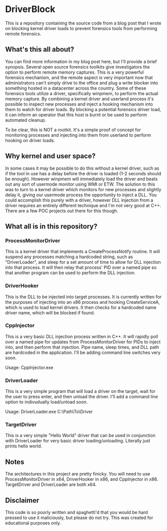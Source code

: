 # DriverBlock
This is a repository containing the source code from a blog post that I wrote on blocking kernel driver loads to prevent forensics tools from performing remote forensics.

## What's this all about?
You can find more information in my blog post here, but I'll provide a brief synopsis. Several open source forensics toolkits give investigators the option to perform remote memory captures. This is a very powerful forensics mechanism, and the remote aspect is very important now that administrators can't simply drive to the office and plug a write blocker into something hosted in a datacenter across the country. Some of these forensics tools utilize a driver, specifically winpmem, to perform the actual memory capture. By combining a kernel driver and userland process it's possible to inspect new processes and inject a hooking mechanism into them to watch for driver loads. By blocking a potential forensics driver load, it can inform an operator that this host is burnt or be used to perform automated cleanup.

To be clear, this is NOT a rootkit. It's a simple proof of concept for monitoring processes and injecting into them from userland to perform hooking on driver loads. 

## Why kernel and user space?
In some cases it may be possible to do this without a kernel driver, such as if the tool in use has a delay before the driver is loaded (1-2 seconds should be enough). However winpmem will immediately load the driver and beats out any sort of usermode monitor using WMI or ETW. The solution to this was to turn to a kernel driver which monitors for new processes and slightly delay it, giving our usermode process the opportunity to inject a DLL. You could accomplish this purely with a driver, however DLL injection from a driver requires an entirely different technique and I'm not very good at C++. There are a few POC projects out there for this though.

## What all is in this repository?

### ProcessMonitorDriver
This is a kernel driver that implements a CreateProcessNotify routine. It will suspend any processes matching a hardcoded string, such as "DriverLoader", and sleep for a set amount of time to allow for DLL injection into that process. It will then relay that process' PID over a named pipe so that another program can be used to perform the DLL injection.

### DriverHooker
This is the DLL to be injected into target processes. It is currently written for the purposes of injecting into an x86 process and hooking CreateServiceA, which is used to load kernel drivers. It then checks for a hardcoded name driver name, which will be blocked if found.

### CppInjector
This is a very basic DLL injection process written in C++. It will rapidly poll over a named pipe for updates from ProcessMonitorDriver for PIDs to inject into, and then perform that injection. Pipe name, sleep times, and DLL path are hardcoded in the application. I'll be adding command line switches very soon.

Usage: CppInjector.exe 

### DriverLoader
This is a very simple program that will load a driver on the target, wait for the user to press enter, and then unload the driver. I'll add a command line option to indivudually load/unload soon.

Usage: DriverLoader.exe C:\Path\To\Driver

### TargetDriver
This is a very simple "Hello World" driver that can be used in conjunction with DriverLoader for very basic driver loading/unloading. Literally just prints hello world.

## Notes
The architectures in this project are pretty finicky. You will need to use ProcessMonitorDriver in x64, DriverHooker in x86, and CppInjector in x86. TargetDriver and DriverLoader are both x64.

## Disclaimer
This code is so poorly written and spaghetti'd that you would be hard pressed to use it maliciously, but please do not try. This was created for educational purposes only.
